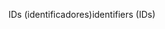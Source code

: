 <span data-ttu-id="b7c87-101">IDs (identificadores)</span><span class="sxs-lookup"><span data-stu-id="b7c87-101">identifiers (IDs)</span></span>